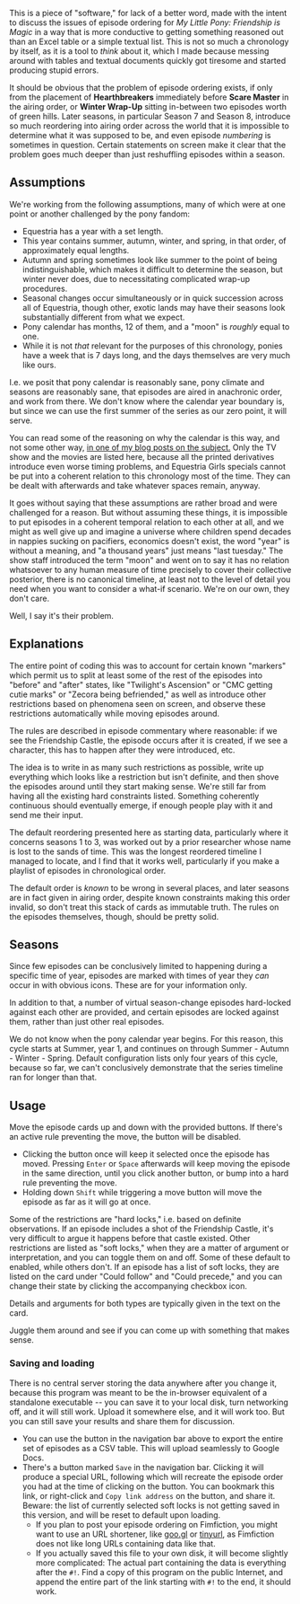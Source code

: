This is a piece of "software," for lack of a better word, made with the intent to discuss the issues of episode ordering for *My Little Pony: Friendship is Magic* in a way that is more conductive to getting something reasoned out than an Excel table or a simple textual list. This is not so much a chronology by itself, as it is a tool to *think* about it, which I made because messing around with tables and textual documents quickly got tiresome and started producing stupid errors.

It should be obvious that the problem of episode ordering exists, if only from the placement of **Hearthbreakers** immediately before **Scare Master** in the airing order, or **Winter Wrap-Up** sitting in-between two episodes worth of green hills. Later seasons, in particular Season 7 and Season 8, introduce so much reordering into airing order across the world that it is impossible to determine what it was supposed to be, and even episode *numbering* is sometimes in question. Certain statements on screen make it clear that the problem goes much deeper than just reshuffling episodes within a season.

## Assumptions

We're working from the following assumptions, many of which were at one point or another challenged by the pony fandom:

* Equestria has a year with a set length.
* This year contains summer, autumn, winter, and spring, in that order, of approximately equal lengths.
* Autumn and spring sometimes look like summer to the point of being indistinguishable, which makes it difficult to determine the season, but winter never does, due to necessitating complicated wrap-up procedures.
* Seasonal changes occur simultaneously or in quick succession across all of Equestria, though other, exotic lands may have their seasons look substantially different from what we expect.
* Pony calendar has months, 12 of them, and a "moon" is *roughly* equal to one.
* While it is not *that* relevant for the purposes of this chronology, ponies have a week that is 7 days long, and the days themselves are very much like ours.

I.e. we posit that pony calendar is reasonably sane, pony climate and seasons are reasonably sane, that episodes are aired in anachronic order, and work from there. We don't know where the calendar year boundary is, but since we can use the first summer of the series as our zero point, it will serve.

You can read some of the reasoning on why the calendar is this way, and not some other way, [in one of my blog posts on the subject.](https://www.fimfiction.net/blog/729198/rtac-13-strange-loops) Only the TV show and the movies are listed here, because all the printed derivatives introduce even worse timing problems, and Equestria Girls specials cannot be put into a coherent relation to this chronology most of the time. They can be dealt with afterwards and take whatever spaces remain, anyway.

It goes without saying that these assumptions are rather broad and were challenged for a reason. But without assuming these things, it is impossible to put episodes in a coherent temporal relation to each other at all, and we might as well give up and imagine a universe where children spend decades in nappies sucking on pacifiers, economics doesn't exist, the word "year" is without a meaning, and "a thousand years" just means "last tuesday." The show staff introduced the term "moon" and went on to say it has no relation whatsoever to any human measure of time precisely to cover their collective posterior, there is no canonical timeline, at least not to the level of detail you need when you want to consider a what-if scenario. We're on our own, they don't care.

Well, I say it's their problem.

## Explanations

The entire point of coding this was to account for certain known "markers" which permit us to split at least some of the rest of the episodes into "before" and "after" states, like "Twilight's Ascension" or "CMC getting cutie marks" or "Zecora being befriended," as well as introduce other restrictions based on phenomena seen on screen, and observe these restrictions automatically while moving episodes around.

The rules are described in episode commentary where reasonable: if we see the Friendship Castle, the episode occurs after it is created, if we see a character, this has to happen after they were introduced, etc.

The idea is to write in as many such restrictions as possible, write up everything which looks like a restriction but isn't definite, and then shove the episodes around until they start making sense. We're still far from having all the existing hard constraints listed. Something coherently continuous should eventually emerge, if enough people play with it and send me their input.

The default reordering presented here as starting data, particularly where it concerns seasons 1 to 3, was worked out by a prior researcher whose name is lost to the sands of time. This was the longest reordered timeline I managed to locate, and I find that it works well, particularly if you make a playlist of episodes in chronological order.

The default order is *known* to be wrong in several places, and later seasons are in fact given in airing order, despite known constraints making this order invalid, so don't treat this stack of cards as immutable truth. The rules on the episodes themselves, though, should be pretty solid.

## Seasons

Since few episodes can be conclusively limited to happening during a specific time of year, episodes are marked with times of year they *can* occur in with obvious icons. These are for your information only.

In addition to that, a number of virtual season-change episodes hard-locked against each other are provided, and certain episodes are locked against them, rather than just other real episodes.

We do not know when the pony calendar year begins. For this reason, this cycle starts at Summer, year 1, and continues on through Summer - Autumn - Winter - Spring. Default configuration lists only four years of this cycle, because so far, we can't conclusively demonstrate that the series timeline ran for longer than that.

## Usage

Move the episode cards up and down with the provided buttons. If there's an active rule preventing the move, the button will be disabled.

* Clicking the button once will keep it selected once the episode has moved. Pressing `Enter` or `Space` afterwards will keep moving the episode in the same direction, until you click another button, or bump into a hard rule preventing the move.
* Holding down `Shift` while triggering a move button will move the episode as far as it will go at once.

Some of the restrictions are "hard locks," i.e. based on definite observations. If an episode includes a shot of the Friendship Castle, it's very difficult to argue it happens before that castle existed. Other restrictions are listed as "soft locks," when they are a matter of argument or interpretation, and you can toggle them on and off. Some of these default to enabled, while others don't. If an episode has a list of soft locks, they are listed on the card under "Could follow" and "Could precede," and you can change their state by clicking the accompanying checkbox icon.

Details and arguments for both types are typically given in the text on the card.

Juggle them around and see if you can come up with something that makes sense.

### Saving and loading

There is no central server storing the data anywhere after you change it, because this program was meant to be the in-browser equivalent of a standalone executable -- you can save it to your local disk, turn networking off, and it will still work. Upload it somewhere else, and it will work too. But you can still save your results and share them for discussion.

* You can use the button in the navigation bar above to export the entire set of episodes as a CSV table. This will upload seamlessly to Google Docs.
* There's a button marked `Save` in the navigation bar. Clicking it will produce a special URL, following which will recreate the episode order you had at the time of clicking on the button. You can bookmark this link, or right-click and `Copy link address` on the button, and share it. Beware: the list of currently selected soft locks is not getting saved in this version, and will be reset to default upon loading.
  * If you plan to post your episode ordering on Fimfiction, you might want to use an URL shortener, like [goo.gl](https://goo.gl) or [tinyurl](https://tinyurl.com), as Fimfiction does not like long URLs containing data like that.
  * If you actually saved this file to your own disk, it will become slightly more complicated: The actual part containing the data is everything after the `#!`. Find a copy of this program on the public Internet, and append the entire part of the link starting with `#!` to the end, it should work.
